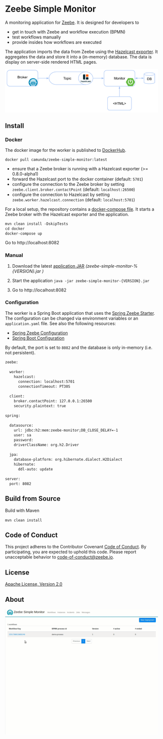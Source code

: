 Zeebe Simple Monitor
=========================

A monitoring application for [Zeebe](https://zeebe.io). It is designed for developers to

* get in touch with Zeebe and workflow execution (BPMN)
* test workflows manually
* provide insides how workflows are executed 

The application imports the data from Zeebe using the [Hazelcast exporter](https://github.com/zeebe-io/zeebe-hazelcast-exporter). It aggregates the data and store it into a (in-memory) database. The data is display on server-side rendered HTML pages.

![how-it-works](docs/how-it-works.png)

## Install

### Docker

The docker image for the worker is published to [DockerHub](https://hub.docker.com/r/camunda/zeebe-simple-monitor).

```
docker pull camunda/zeebe-simple-monitor:latest
```

* ensure that a Zeebe broker is running with a Hazelcast exporter (>= 0.8.0-alpha1)  
* forward the Hazelcast port to the docker container (default: `5701`)
* configure the connection to the Zeebe broker by setting `zeebe.client.broker.contactPoint` (default: `localhost:26500`) 
* configure the connection to Hazelcast by setting `zeebe.worker.hazelcast.connection` (default: `localhost:5701`) 

For a local setup, the repository contains a [docker-compose file](docker/docker-compose.yml). It starts a Zeebe broker with the Hazelcast exporter and the application. 

```
mvn clean install -DskipTests
cd docker
docker-compose up
```

Go to http://localhost:8082

### Manual

1. Download the latest [application JAR](https://github.com/zeebe-io/zeebe-simple-monitor/releases) _(zeebe-simple-monitor-%{VERSION}.jar
)_

1. Start the application
	`java -jar zeebe-simple-monitor-{VERSION}.jar`

1. Go to http://localhost:8082

### Configuration

The worker is a Spring Boot application that uses the [Spring Zeebe Starter](https://github.com/zeebe-io/spring-zeebe). The configuration can be changed via environment variables or an `application.yaml` file. See also the following resources:
* [Spring Zeebe Configuration](https://github.com/zeebe-io/spring-zeebe#configuring-zeebe-connection)
* [Spring Boot Configuration](https://docs.spring.io/spring-boot/docs/current/reference/html/spring-boot-features.html#boot-features-external-config)

By default, the port is set to `8082` and the database is only in-memory (i.e. not persistent).

```
zeebe:

  worker:
    hazelcast:
      connection: localhost:5701
      connectionTimeout: PT30S

  client:
    broker.contactPoint: 127.0.0.1:26500
    security.plaintext: true

spring:

  datasource:
    url: jdbc:h2:mem:zeebe-monitor;DB_CLOSE_DELAY=-1
    user: sa
    password:
    driverClassName: org.h2.Driver

  jpa:
    database-platform: org.hibernate.dialect.H2Dialect
    hibernate:
      ddl-auto: update

server:
  port: 8082
```

## Build from Source

Build with Maven
   
`mvn clean install`

## Code of Conduct

This project adheres to the Contributor Covenant [Code of
Conduct](/CODE_OF_CONDUCT.md). By participating, you are expected to uphold
this code. Please report unacceptable behavior to code-of-conduct@zeebe.io.

## License

[Apache License, Version 2.0](/LICENSE)

## About

![screencast](docs/zeebe-simple-monitor.gif)
